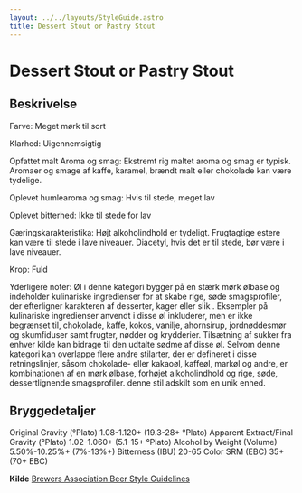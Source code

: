 ```yaml
---
layout: ../../layouts/StyleGuide.astro
title: Dessert Stout or Pastry Stout
---
```

# Dessert Stout or Pastry Stout

## Beskrivelse
Farve: Meget mørk til sort

Klarhed: Uigennemsigtig

Opfattet malt Aroma og smag: Ekstremt rig maltet aroma og smag er typisk. Aromaer og smage af kaffe, karamel, brændt malt eller chokolade kan være tydelige.

Oplevet humlearoma og smag: Hvis til stede, meget lav

Oplevet bitterhed: Ikke til stede for lav

Gæringskarakteristika: Højt alkoholindhold er tydeligt. Frugtagtige estere kan være til stede i lave niveauer. Diacetyl, hvis det er til stede, bør være i lave niveauer.

Krop: Fuld

Yderligere noter: Øl i denne kategori bygger på en stærk mørk ølbase og indeholder kulinariske ingredienser for at skabe rige, søde smagsprofiler, der efterligner karakteren af ​​desserter, kager eller slik . Eksempler på kulinariske ingredienser anvendt i disse øl inkluderer, men er ikke begrænset til, chokolade, kaffe, kokos, vanilje, ahornsirup, jordnøddesmør og skumfiduser samt frugter, nødder og krydderier. Tilsætning af sukker fra enhver kilde kan bidrage til den udtalte sødme af disse øl.						Selvom denne kategori kan overlappe flere andre stilarter, der er defineret i disse retningslinjer, såsom chokolade- eller kakaoøl, kaffeøl, markøl og andre, er kombinationen af ​​en mørk ølbase, forhøjet alkoholindhold og rige, søde, dessertlignende smagsprofiler. denne stil adskilt som en unik enhed.




## Bryggedetaljer
Original Gravity (°Plato) 1.08-1.120&#43; (19.3-28&#43; °Plato)
Apparent Extract/Final Gravity (°Plato) 1.02-1.060&#43; (5.1-15&#43; °Plato)
Alcohol by Weight (Volume) 5.50%-10.25%&#43; (7%-13%&#43;)
Bitterness (IBU) 20-65
Color SRM (EBC) 35&#43;(70&#43; EBC)					



**Kilde**
[Brewers Association Beer Style Guidelines](https://www.brewersassociation.org/)
